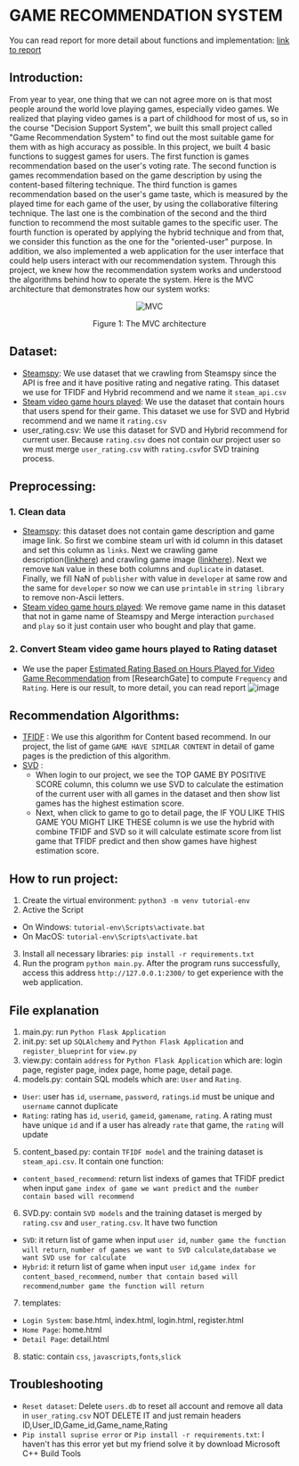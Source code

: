 # GAME RECOMMENDATION SYSTEM

You can read report for more detail about functions and implementation: [link to report](https://docs.google.com/document/d/1zXZVXTK1vfmtwWJcHsbZ1BJ2liK2q2STaIc3XFUC1PA/edit?fbclid=IwAR1f8pU0R8Z7p8ThlSF6UeJfqsVU-FUc1JB8DihSyytc5WKt-GKVtusXsIc#)

## Introduction:
From year to year, one thing that we can not agree more on is that most people around the world love playing games, especially video games. We realized that playing video games is a part of childhood for most of us, so in the course "Decision Support System", we built this small project called "Game Recommendation System" to find out the most suitable game for them with as high accuracy as possible. In this project, we built 4 basic functions to suggest games for users. The first function is games recommendation based on the user's voting rate. The second function is games recommendation based on the game description by using the content-based filtering technique. The third function is games recommendation based on the user's game taste, which is measured by the played time for each game of the user, by using the collaborative filtering technique. The last one is the combination of the second and the third function to recommend the most suitable games to the specific user. The fourth function is operated by applying the hybrid technique and from that, we consider this function as the one for the "oriented-user" purpose. In addition, we also implemented a web application for the user interface that could help users interact with our recommendation system. Through this project, we knew how the recommendation system works and understood the algorithms behind how to operate the system. Here is the MVC architecture that demonstrates how our system works:
<p align="center">
  <img src="https://user-images.githubusercontent.com/58814046/146629404-d6a99ac5-81ea-47e5-b76a-ab830e270a0a.png" alt="MVC">
   <p align="center">Figure 1: The MVC architecture</p>
</p>

 
## Dataset:
- [Steamspy](https://steamspy.com/api.php): We use dataset that we crawling from Steamspy since the API is free and it have positive rating and negative rating. This dataset we use for TFIDF and Hybrid recommend and we name it `steam_api.csv`
- [Steam video game hours played](https://www.kaggle.com/tamber/steam-video-games/data): We use the dataset that contain hours that users spend for their game. This dataset we use for SVD and Hybrid recommend and we name it `rating.csv`
- user_rating.csv: We use this dataset for SVD and Hybrid recommend for current user. Because `rating.csv` does not contain our project user so we must merge `user_rating.csv` with `rating.csv`for SVD training process.
## Preprocessing:
### 1. Clean data
- [Steamspy](https://steamspy.com/api.php): this dataset does not contain game description and game image link. So first we combine steam url with id column in this dataset and set this column as `links`. Next we crawling game description([linkhere](https://colab.research.google.com/drive/131-T5mH6c8jFx8WDhqa093IiAliPpjVC?usp=sharing)) and crawling game image ([linkhere](https://colab.research.google.com/drive/1k5yrE1RmlN1KbD4d0z2NZtDUV7Hf-0NM?usp=sharing)). Next we remove `NaN` value in these both columns and `duplicate` in dataset. Finally, we fill NaN of `publisher` with value in `developer` at same row and the same for `developer` so now we can use `printable` in `string library` to remove non-Ascii letters.
- [Steam video game hours played](https://www.kaggle.com/tamber/steam-video-games/data): We remove game name in this dataset that not in game name of Steamspy and Merge interaction `purchased` and `play` so it just contain user who bought and play that game.
### 2. Convert Steam video game hours played to Rating dataset
- We use the paper [Estimated Rating Based on Hours Played for Video Game Recommendation](https://www.researchgate.net/publication/330249306_Estimated_Rating_Based_on_Hours_Played_for_Video_Game_Recommendation) from [ResearchGate] to compute `Frequency` and `Rating`. Here is our result, to more detail, you can read report
 ![image](https://user-images.githubusercontent.com/58814046/146628417-35e70dee-52fd-4993-b305-101c2bcb6bba.png)
 
## Recommendation Algorithms:
- [TFIDF](https://scikit-learn.org/stable/modules/generated/sklearn.feature_extraction.text.TfidfVectorizer.html) : We use this algorithm for Content based recommend. In our project, the list of game `GAME HAVE SIMILAR CONTENT` in detail of game pages is the prediction of this algorithm. 
- [SVD](https://surprise.readthedocs.io/en/stable/matrix_factorization.html) : 
   -  When login to our project, we see the TOP GAME BY POSITIVE SCORE column, this column we use SVD to calculate the estimation of the current user with all games in the dataset and then show list games has the highest estimation score.
   -  Next, when click to game to go to detail page, the IF YOU LIKE THIS GAME YOU MIGHT LIKE THESE column is we use the hybrid with combine TFIDF and SVD so it will calculate estimate score from list game that TFIDF predict and then show games have highest estimation score.
## How to run project:
1. Create the virtual environment: `python3 -m venv tutorial-env`
2. Active the Script
  - On Windows: `tutorial-env\Scripts\activate.bat`
  - On MacOS: `tutorial-env\Scripts\activate.bat`
3. Install all necessary libraries: `pip install -r requirements.txt`
4. Run the program `python main.py`. After the program runs successfully, access this address `http://127.0.0.1:2300/` to get experience with the web application.
## File explanation
1. main.py: run `Python Flask Application`
2. init.py: set up `SQLAlchemy` and `Python Flask Application` and `register_blueprint` for `view.py`
3. view.py: contain `address` for `Python Flask Application` which are: login page, register page, index page, home page, detail page.
4. models.py: contain SQL models which are: `User` and `Rating`. 
- `User`: user has `id`, `username`, `password`, `ratings`.`id` must be unique and `username` cannot duplicate
- `Rating`: rating has `id`, `userid`, `gameid`, `gamename`, `rating`. A rating must have unique `id` and if a user has already `rate` that game, the `rating` will update
5. content_based.py: contain `TFIDF model` and the training dataset is `steam_api.csv`. It contain one function:
- `content_based_recommend`: return list indexs of games that TFIDF predict when input `game index of game we want predict` and `the number contain based will recommend`
6. SVD.py: contain `SVD models` and the training dataset is merged by `rating.csv` and `user_rating.csv`. It have two function
- `SVD`: it return list of game when input `user id`, `number game the function will return`, `number of games we want to SVD calculate`,`database we want SVD use for calculate`
- `Hybrid`: it return list of game when input `user id`,`game index for content_based_recommend`, `number that contain based will recommend`,`number game the function will return`
7. templates:
- `Login System`: base.html, index.html, login.html, register.html
- `Home Page`: home.html
- `Detail Page`: detail.html
8. static: contain `css`, `javascripts`,`fonts`,`slick`
## Troubleshooting
- `Reset dataset`: Delete `users.db` to reset all account and remove all data in `user_rating.csv` NOT DELETE IT and just remain headers ID,User_ID,Game_id,Game_name,Rating
- `Pip install suprise error` or `Pip install -r requirements.txt`: I haven't has this error yet but my friend solve it by download Microsoft C++ Build Tools
